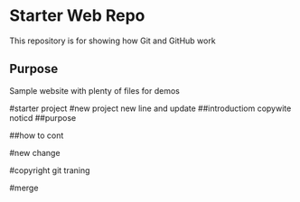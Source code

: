 # Starter Web Repo

This repository is for showing how Git and GitHub work

## Purpose

Sample website with plenty of files for demos

#starter project
#new project
   new line and update
##introductiom
 copywite noticd
##purpose
 
##how to cont

#new change

#copyright
git traning

#merge
